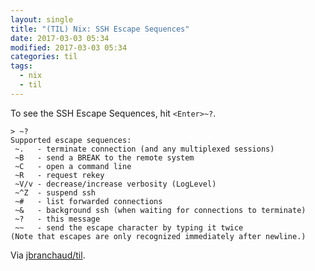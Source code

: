 ```yaml
---
layout: single
title: "(TIL) Nix: SSH Escape Sequences"
date: 2017-03-03 05:34
modified: 2017-03-03 05:34
categories: til
tags:
  - nix
  - til
---
```


To see the SSH Escape Sequences, hit `<Enter>~?`.

```ssh
> ~?
Supported escape sequences:
 ~.   - terminate connection (and any multiplexed sessions)
 ~B   - send a BREAK to the remote system
 ~C   - open a command line
 ~R   - request rekey
 ~V/v - decrease/increase verbosity (LogLevel)
 ~^Z  - suspend ssh
 ~#   - list forwarded connections
 ~&   - background ssh (when waiting for connections to terminate)
 ~?   - this message
 ~~   - send the escape character by typing it twice
(Note that escapes are only recognized immediately after newline.)
```

Via [jbranchaud/til](https://github.com/jbranchaud/til).

